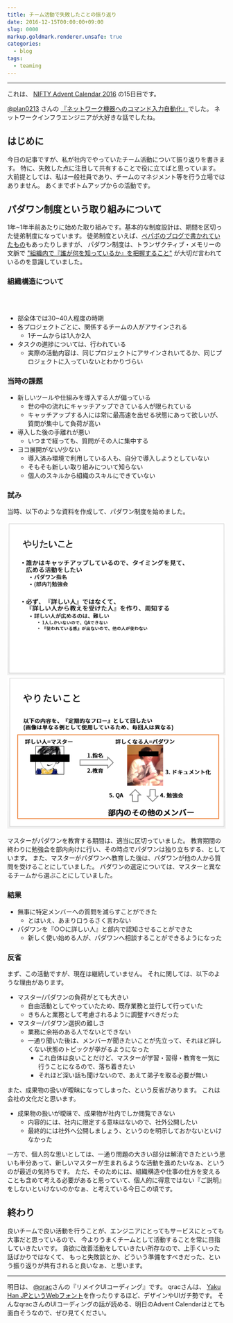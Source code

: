 ```yaml
---
title: チーム活動で失敗したことの振り返り
date: 2016-12-15T00:00:00+09:00
slug: 0000
markup.goldmark.renderer.unsafe: true
categories:
  - blog
tags:
  - teaming
---
```



---

これは、 [NIFTY Advent Calendar 2016](http://qiita.com/advent-calendar/2016/nifty) の15日目です。

[@plan0213](http://qiita.com/plan0213) さんの [『ネットワーク機器へのコマンド入力自動化』](http://qiita.com/plan0213/items/97374e6600bfaa25dd1d)でした。
ネットワークインフラエンジニアが大好きな話でしたね。

## はじめに

今日の記事ですが、私が社内でやっていたチーム活動について振り返りを書きます。
特に、失敗した点に注目して共有することで役に立てばと思っています。
大前提としては、私は一般社員であり、チームのマネジメント等を行う立場ではありません。
あくまでボトムアップからの活動です。

## パダワン制度という取り組みについて

1年~1年半前あたりに始めた取り組みです。基本的な制度設計は、期間を区切った徒弟制度になっています。
徒弟制度といえば、[ペパボのブログで書かれていたもの](http://blog.kentarok.org/entry/2015/02/19/210316)もあったりしますが、
パダワン制度は、トランザクティブ・メモリーの文脈で ["組織内で『誰が何を知っているか』を把握すること"](http://business.nikkeibp.co.jp/article/opinion/20130925/253852/) が大切だ言われているのを意識していました。

### 組織構造について

<pre style="width: 564px">
<script async class="speakerdeck-embed" data-slide="23" data-id="8ab0a6fcf5904f12bae44506e5f073b2" data-ratio="1.44428772919605" src="//speakerdeck.com/assets/embed.js"></script>
</pre>

* 部全体では30~40人程度の時期
* 各プロジェクトごとに、関係するチームの人がアサインされる
    * 1チームからは1人か2人
* タスクの進捗については、行われている
    * 実際の活動内容は、同じプロジェクトにアサインされいてるか、同じプロジェクトに入っていないとわかりづらい

### 当時の課題

* 新しいツールや仕組みを導入する人が偏っている
    * 世の中の流れにキャッチアップできている人が限られている
    * キャッチアップする人には常に最高速を出せる状態にあって欲しいが、質問が集中して負荷が高い
* 導入した後の手離れが悪い
    * いつまで経っても、質問がその人に集中する
* ヨコ展開がない/少ない
    * 導入済み環境で利用している人も、自分で導入しようとしていない
    * そもそも新しい取り組みについて知らない
    * 個人のスキルから組織のスキルにできていない

### 試み

当時、以下のような資料を作成して、パダワン制度を始めました。

![](/images/2016/advent-calendar/03.png)
![](/images/2016/advent-calendar/04.png)

マスターがパダワンを教育する期間は、適当に区切っていました。
教育期間の終わりに勉強会を部内向けに行い、その時点でパダワンは独り立ちする、としています。
また、マスターがパダワンへ教育した後は、パダワンが他の人から質問を受けることにしていました。
パダワンの選定については、マスターと異なるチームから選ぶことにしていました。

### 結果

* 無事に特定メンバーへの質問を減らすことができた
    * とはいえ、あまり口うるさく言わない
* パダワンを『○○に詳しい人』と部内で認知させることができた
    * 新しく使い始める人が、パダワンへ相談することができるようになった

### 反省

まず、この活動ですが、現在は継続していません。
それに関しては、以下のような理由があります。

* マスター/パダワンの負荷がとても大きい
    * 自由活動としてやっていたため、既存業務と並行して行っていた
    * きちんと業務として考慮されるように調整すべきだった
* マスター/パダワン選択の難しさ
    * 業務に余裕のある人でないとできない
    * 一通り聞いた後は、メンバーが聞きたいことが先立って、それほど詳しくない状態のトピックが挙がるようになった
        * これ自体は良いことだけど、マスターが学習・習得・教育を一気に行うことになるので、落ち着きたい
        * それほど深い話も聞けないので、あえて弟子を取る必要が無い

また、成果物の扱いが曖昧になってしまった、という反省があります。
これは会社の文化だと思います。

* 成果物の扱いが曖昧で、成果物が社内でしか閲覧できない
    * 内容的には、社内に限定する意味はないので、社外公開したい
    * 最終的には社外へ公開しましょう、というのを明示しておかないといけなかった

一方で、個人的な思いとしては、一通り問題の大きい部分は解消できたという思いも半分あって、新しいマスターが生まれるような活動を進めたいなぁ、というのが最近の気持ちです。
ただ、そのためには、組織構造や仕事の仕方を変えることも含めて考える必要があると思っていて、個人的に得意ではない『ご説明』をしないといけないのかなぁ、と考えている今日この頃です。

## 終わり

良いチームで良い活動を行うことが、エンジニアにとってもサービスにとっても大事だと思っているので、
今よりうまくチームとして活動することを常に目指していきたいです。
貪欲に改善活動をしていきたい所存なので、上手くいった話ばかりではなくて、
もっと失敗談とか、どういう準備をすべきだった、という振り返りが共有されると良いなぁ、と思います。

---

明日は、 [@qrac](http://qiita.com/qrac)さんの『リメイクUIコーディング』です。
qracさんは、 [Yaku Han JPというWebフォント](https://qrac.github.io/yakuhanjp/)を作ったりするほど、デザインやUIガチ勢です。
そんなqracさんのUIコーディングの話が読める、明日のAdvent Calendarはとても面白そうなので、ぜひ見てください。
